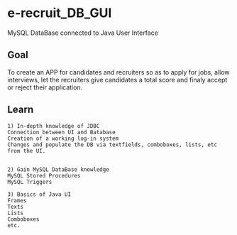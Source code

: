 # e-recruit_DB_GUI
MySQL DataBase connected to Java User Interface

## Goal
To create an APP for candidates and recruiters so as to apply for jobs, allow interviews, let the recruiters give candidates a total score and finaly accept or reject their application.

## Learn
```
1) Ιn-depth knowledge of JDBC
Connection between UI and Batabase
Creation of a working log-in system
Changes and populate the DB via textfields, comboboxes, lists, etc from the UI.


2) Gain MySQL DataBase knowledge
MySQL Stored Procedures
MySQL Triggers

3) Basics of Java UI
Frames
Texts
Lists
Comboboxes
etc.
```
